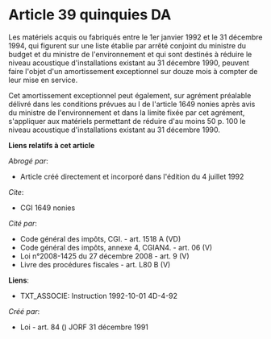 # Article 39 quinquies DA

Les matériels acquis ou fabriqués entre le 1er janvier 1992 et le 31 décembre 1994, qui figurent sur une liste établie par
arrêté conjoint du ministre du budget et du ministre de l'environnement et qui sont destinés à réduire le niveau acoustique
d'installations existant au 31 décembre 1990, peuvent faire l'objet d'un amortissement exceptionnel sur douze mois à compter
de leur mise en service.

Cet amortissement exceptionnel peut également, sur agrément préalable délivré dans les conditions prévues au I de l'article
1649 nonies après avis du ministre de l'environnement et dans la limite fixée par cet agrément, s'appliquer aux matériels
permettant de réduire d'au moins 50 p. 100 le niveau acoustique d'installations existant au 31 décembre 1990.

**Liens relatifs à cet article**

_Abrogé par_:

  - Article créé directement et incorporé dans l'édition du 4 juillet 1992

_Cite_:

  - CGI 1649 nonies

_Cité par_:

  - Code général des impôts, CGI. - art. 1518 A (VD)
  - Code général des impôts, annexe 4, CGIAN4. - art. 06 (V)
  - Loi n°2008-1425 du 27 décembre 2008 - art. 9 (V)
  - Livre des procédures fiscales - art. L80 B (V)

**Liens**:

  - TXT_ASSOCIE: Instruction 1992-10-01 4D-4-92

_Créé par_:

  - Loi - art. 84 () JORF 31 décembre 1991
